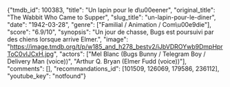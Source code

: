 {"tmdb_id": 100383, "title": "Un lapin pour le d\u00eener", "original_title": "The Wabbit Who Came to Supper", "slug_title": "un-lapin-pour-le-diner", "date": "1942-03-28", "genre": ["Familial / Animation / Com\u00e9die"], "score": "6.9/10", "synopsis": "Un jour de chasse, Bugs est poursuivi par des chiens lorsque arrive Elmer.", "image": "https://image.tmdb.org/t/p/w185_and_h278_bestv2/iJbVDROYwb9DmpHprToC0vIJCxH.jpg", "actors": ["Mel Blanc (Bugs Bunny / Telegram Boy / Delivery Man (voice))", "Arthur Q. Bryan (Elmer Fudd (voice))"], "comments": [], "recommandations_id": [101509, 126069, 179586, 236112], "youtube_key": "notfound"}